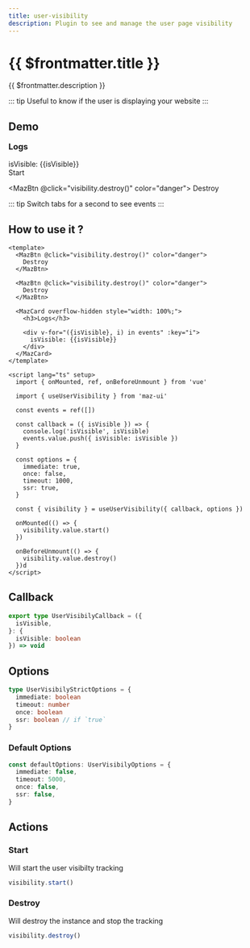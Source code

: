```yaml
---
title: user-visibility
description: Plugin to see and manage the user page visibility
---
```


# {{ $frontmatter.title }}

{{ $frontmatter.description }}

::: tip
Useful to know if the user is displaying your website
:::

## Demo

<MazCard overflow-hidden style="width: 100%; margin-bottom: 1rem;">
  <h3 style="margin-top: 0; margin-bottom: 1rem;">Logs</h3>

  <div v-for="({isVisible}, i) in events" :key="i">
    isVisible: {{isVisible}}
  </div>
</MazCard>

<div class="flex items-start gap-05 items-center flex-wrap">
  <MazBtn @click="visibility.start()" color="info">
    Start
  </MazBtn>

  <MazBtn @click="visibility.destroy()" color="danger">
    Destroy
  </MazBtn>
</div>

::: tip
Switch tabs for a second to see events
:::

## How to use it ?

```vue
<template>
  <MazBtn @click="visibility.destroy()" color="danger">
    Destroy
  </MazBtn>

  <MazBtn @click="visibility.destroy()" color="danger">
    Destroy
  </MazBtn>

  <MazCard overflow-hidden style="width: 100%;">
    <h3>Logs</h3>

    <div v-for="({isVisible}, i) in events" :key="i">
      isVisible: {{isVisible}}
    </div>
  </MazCard>
</template>

<script lang="ts" setup>
  import { onMounted, ref, onBeforeUnmount } from 'vue'

  import { useUserVisibility } from 'maz-ui'

  const events = ref([])

  const callback = ({ isVisible }) => {
    console.log('isVisible', isVisible)
    events.value.push({ isVisible: isVisible })
  }

  const options = {
    immediate: true,
    once: false,
    timeout: 1000,
    ssr: true,
  }

  const { visibility } = useUserVisibility({ callback, options })

  onMounted(() => {
    visibility.value.start()
  })

  onBeforeUnmount(() => {
    visibility.value.destroy()
  })d
</script>
```

<script lang="ts" setup>
  import { onMounted, ref, onBeforeUnmount } from 'vue'

  import { useUserVisibility } from 'maz-ui/package/index'

  const events = ref([])

  const callback = ({ isVisible }) => {
    console.log('isVisible', isVisible)
    events.value.push({ isVisible: isVisible })
  }

  const options = {
    immediate: true,
    once: false,
    timeout: 1000,
    ssr: true,
  }

  const { visibility } = useUserVisibility({ callback, options })

  onMounted(() => {
    visibility.value.start()
  })

  onBeforeUnmount(() => {
    visibility.value.destroy()
  })
</script>

## Callback

```ts
export type UserVisibilyCallback = ({
  isVisible,
}: {
  isVisible: boolean
}) => void
```

## Options

```ts
type UserVisibilyStrictOptions = {
  immediate: boolean
  timeout: number
  once: boolean
  ssr: boolean // if `true`
}
```

### Default Options

```ts
const defaultOptions: UserVisibilyOptions = {
  immediate: false,
  timeout: 5000,
  once: false,
  ssr: false,
}
```

## Actions

### Start

Will start the user visibilty tracking

```ts
visibility.start()
```

### Destroy

Will destroy the instance and stop the tracking

```ts
visibility.destroy()
```
